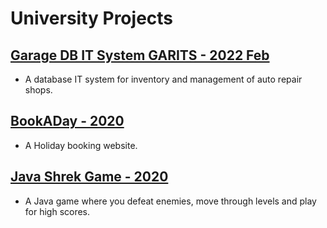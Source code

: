 # University Projects

## [Garage DB IT System GARITS - 2022 Feb](https://github.com/John-LucaGIT/uni/tree/main/Garage%20DB%20IT%20System)
- A database IT system for inventory and management of auto repair shops.

## [BookADay - 2020](https://github.com/John-LucaGIT/uni/tree/main/BookADay)
- A Holiday booking website.

## [Java Shrek Game - 2020](https://github.com/John-LucaGIT/uni/tree/main/Java)
- A Java game where you defeat enemies, move through levels and play for high scores.